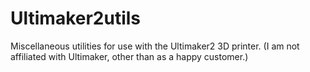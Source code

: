 Ultimaker2utils
===============

Miscellaneous utilities for use with the Ultimaker2 3D printer.  (I am
not affiliated with Ultimaker, other than as a happy customer.)
